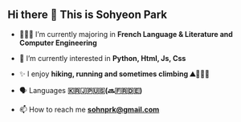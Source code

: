 <h2 align="left">Hi there 👋 This is Sohyeon Park</h2>


- 👩🏻‍💻 I’m currently majoring in **French Language & Literature and Computer Engineering**

- 🌱 I’m currently interested in **Python, Html, Js, Css**

- ✨ I enjoy **hiking, running and sometimes climbing ⛰️🏃🏻‍♀️**

- 🗣️ Languages **🇰🇷🇯🇵🇺🇸(🔜🇫🇷🇩🇪)**

- 📫 How to reach me **sohnprk@gmail.com**



<p align="left">
</p>
 
